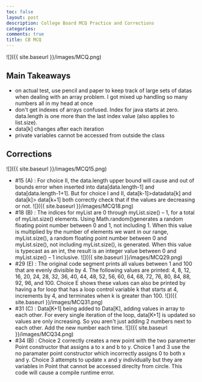```yaml
---
toc: false
layout: post
description: College Board MCQ Practice and Corrections
categories: 
comments: true
title: CB MCQ
---
```


![]({{ site.baseurl }}/images/MCQ.png)

## Main Takeaways
- on actual test, use pencil and paper to keep track of large sets of datas when dealing with an array problem. I got mixed up handling so many numbers all in my head at once
- don't get indexes of arrays confused. Index for java starts at zero. data.length is one more than the last index value (also applies to list.size). 
- data[k] changes after each iteration
- private variables cannot be accessed from outside the class

## Corrections
![]({{ site.baseurl }}/images/MCQ15.png)
- #15 (A) : For choice II, the data.length upper bound will cause and out of bounds error when inserted into data[data.length-1] and data[data.length-1+1]. But for choice I and II, data[k-1]>datadata[k] and data[k]> data[k+1] both correctly check that if the values are decreasing or not.
![]({{ site.baseurl }}/images/MCQ18.png)
- #18 (B) : The indices for myList are 0 through myList.size() – 1, for a total of myList.size() elements. Using Math.random()generates a random floating point number between 0 and 1, not including 1. When this value is multiplied by the number of elements we want in our range, myList.size(), a random floating point number between 0 and myList.size(), not including myList.size(), is generated. When this value is typecast as an int, the result is an integer value between 0 and myList.size() – 1 inclusive.
![]({{ site.baseurl }}/images/MCQ29.png)
- #29 (E) : The original code segment prints all values between 1 and 100 that are evenly divisible by 4. The following values are printed: 4, 8, 12, 16, 20, 24, 28, 32, 36, 40, 44, 48, 52, 56, 60, 64, 68, 72, 76, 80, 84, 88, 92, 96, and 100. Choice E shows these values can also be printed by having a for loop that has a loop control variable k that starts at 4, increments by 4, and terminates when k is greater than 100.
![]({{ site.baseurl }}/images/MCQ31.png)
- #31 (C) : Data[K+1] being added to Data[K], adding values in array to each other. For every single iteration of the loop, data[K+1] is updated so values are only increasing. So you aren't just adding 2 numbers next to each other. Add the new number each time. 
![]({{ site.baseurl }}/images/MCQ34.png)
- #34 (B) : Choice 2 correctly creates a new point with the two paramerter Point constructor that assigns a to x and b to y. Choice 1 and 3 use the no paramater point constructor which incorrectly assigns 0 to both x and y. Choice 3 attempts to update x and y individually but they are variables in Point that cannot be accessed direclty from circle. This code will cause a compile runtime error.   